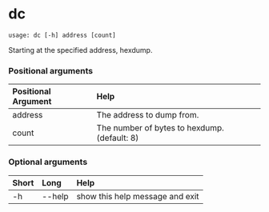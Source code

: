 <!-- THIS PART OF THIS FILE IS AUTOGENERATED. DO NOT MODIFY IT. See scripts/generate-docs.sh -->
# dc

```text
usage: dc [-h] address [count]

```

Starting at the specified address, hexdump.
### Positional arguments

|Positional Argument|Help|
| :--- | :--- |
|address|The address to dump from.|
|count|The number of bytes to hexdump. (default: 8)|

### Optional arguments

|Short|Long|Help|
| :--- | :--- | :--- |
|-h|--help|show this help message and exit|

<!-- END OF AUTOGENERATED PART. Do not modify this line or the line below, they mark the end of the auto-generated part of the file. If you want to extend the documentation in a way which cannot easily be done by adding to the command help description, write below the following line. -->
<!-- ------------\>8---- ----\>8---- ----\>8------------ -->
